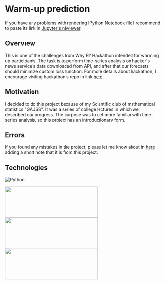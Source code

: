 # Warm-up prediction

If you have any problems with rendering IPython Notebook file I recommend to paste its link in [Jupyter's nbviewer](https://nbviewer.jupyter.org/).

## Overview

This is one of the challenges from Why R? Hackathon intended for warming up participants. The task is to perform time-series analysis on hacker's news service's data downloaded from API, and after that our forecasts should minimize custom loss function. For more details about hackathon, I encourage visiting hackathon's repo in link [here](https://github.com/WhyR2020/hackathon#descriptions-of-challenges).

## Motivation

I decided to do this project because of my Scientific club of mathematical statistics "GAUSS". It was a series of college lectures in which we described our progress. The purpose was to get more familiar with time-series analysis, so this project has an introductionary form.

## Errors

If you found any mistakes in the project, please let me know about in [here](https://github.com/sokoly35/Data_science_portfolio/issues) adding a short note that it is from this project.

## Technologies
![Python](https://img.shields.io/badge/python-v3.7+-blue.svg)

[<img target="_blank" src="https://www.statsmodels.org/stable/_images/statsmodels-logo-v2-horizontal.svg" width=300 height=100>](https://www.statsmodels.org) [<img target="_blank" src="https://seaborn.pydata.org/_static/logo-wide-lightbg.svg" width=300 height=100>](https://seaborn.pydata.org/) [<img target="_blanket" src="https://pandas.pydata.org/docs/_static/pandas.svg" width=300, height=100>](https://pandas.pydata.org/)
